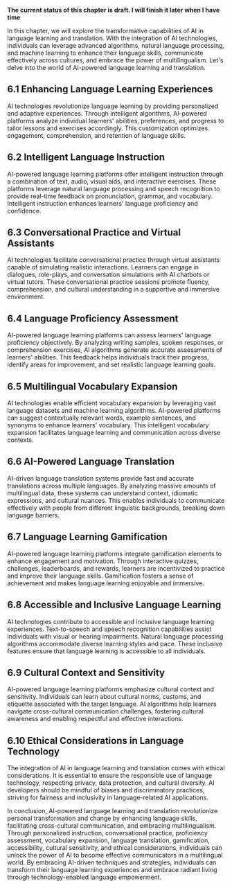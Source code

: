 **The current status of this chapter is draft. I will finish it later when I have time**

In this chapter, we will explore the transformative capabilities of AI in language learning and translation. With the integration of AI technologies, individuals can leverage advanced algorithms, natural language processing, and machine learning to enhance their language skills, communicate effectively across cultures, and embrace the power of multilingualism. Let's delve into the world of AI-powered language learning and translation.

6.1 Enhancing Language Learning Experiences
-------------------------------------------

AI technologies revolutionize language learning by providing personalized and adaptive experiences. Through intelligent algorithms, AI-powered platforms analyze individual learners' abilities, preferences, and progress to tailor lessons and exercises accordingly. This customization optimizes engagement, comprehension, and retention of language skills.

6.2 Intelligent Language Instruction
------------------------------------

AI-powered language learning platforms offer intelligent instruction through a combination of text, audio, visual aids, and interactive exercises. These platforms leverage natural language processing and speech recognition to provide real-time feedback on pronunciation, grammar, and vocabulary. Intelligent instruction enhances learners' language proficiency and confidence.

6.3 Conversational Practice and Virtual Assistants
--------------------------------------------------

AI technologies facilitate conversational practice through virtual assistants capable of simulating realistic interactions. Learners can engage in dialogues, role-plays, and conversation simulations with AI chatbots or virtual tutors. These conversational practice sessions promote fluency, comprehension, and cultural understanding in a supportive and immersive environment.

6.4 Language Proficiency Assessment
-----------------------------------

AI-powered language learning platforms can assess learners' language proficiency objectively. By analyzing writing samples, spoken responses, or comprehension exercises, AI algorithms generate accurate assessments of learners' abilities. This feedback helps individuals track their progress, identify areas for improvement, and set realistic language learning goals.

6.5 Multilingual Vocabulary Expansion
-------------------------------------

AI technologies enable efficient vocabulary expansion by leveraging vast language datasets and machine learning algorithms. AI-powered platforms can suggest contextually relevant words, example sentences, and synonyms to enhance learners' vocabulary. This intelligent vocabulary expansion facilitates language learning and communication across diverse contexts.

6.6 AI-Powered Language Translation
-----------------------------------

AI-driven language translation systems provide fast and accurate translations across multiple languages. By analyzing massive amounts of multilingual data, these systems can understand context, idiomatic expressions, and cultural nuances. This enables individuals to communicate effectively with people from different linguistic backgrounds, breaking down language barriers.

6.7 Language Learning Gamification
----------------------------------

AI-powered language learning platforms integrate gamification elements to enhance engagement and motivation. Through interactive quizzes, challenges, leaderboards, and rewards, learners are incentivized to practice and improve their language skills. Gamification fosters a sense of achievement and makes language learning enjoyable and immersive.

6.8 Accessible and Inclusive Language Learning
----------------------------------------------

AI technologies contribute to accessible and inclusive language learning experiences. Text-to-speech and speech recognition capabilities assist individuals with visual or hearing impairments. Natural language processing algorithms accommodate diverse learning styles and pace. These inclusive features ensure that language learning is accessible to all individuals.

6.9 Cultural Context and Sensitivity
------------------------------------

AI-powered language learning platforms emphasize cultural context and sensitivity. Individuals can learn about cultural norms, customs, and etiquette associated with the target language. AI algorithms help learners navigate cross-cultural communication challenges, fostering cultural awareness and enabling respectful and effective interactions.

6.10 Ethical Considerations in Language Technology
--------------------------------------------------

The integration of AI in language learning and translation comes with ethical considerations. It is essential to ensure the responsible use of language technology, respecting privacy, data protection, and cultural diversity. AI developers should be mindful of biases and discriminatory practices, striving for fairness and inclusivity in language-related AI applications.

In conclusion, AI-powered language learning and translation revolutionize personal transformation and change by enhancing language skills, facilitating cross-cultural communication, and embracing multilingualism. Through personalized instruction, conversational practice, proficiency assessment, vocabulary expansion, language translation, gamification, accessibility, cultural sensitivity, and ethical considerations, individuals can unlock the power of AI to become effective communicators in a multilingual world. By embracing AI-driven techniques and strategies, individuals can transform their language learning experiences and embrace radiant living through technology-enabled language empowerment.
